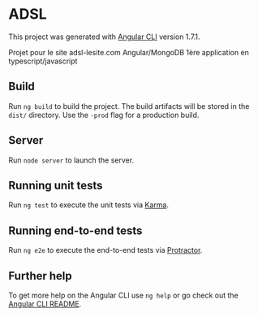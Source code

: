 # ADSL

This project was generated with [Angular CLI](https://github.com/angular/angular-cli) version 1.7.1.

Projet pour le site adsl-lesite.com Angular/MongoDB 1ère application en typescript/javascript

## Build

Run `ng build` to build the project. The build artifacts will be stored in the `dist/` directory. Use the `-prod` flag for a production build.

## Server

Run `node server` to launch the server.

## Running unit tests

Run `ng test` to execute the unit tests via [Karma](https://karma-runner.github.io).

## Running end-to-end tests

Run `ng e2e` to execute the end-to-end tests via [Protractor](http://www.protractortest.org/).

## Further help

To get more help on the Angular CLI use `ng help` or go check out the [Angular CLI README](https://github.com/angular/angular-cli/blob/master/README.md).
